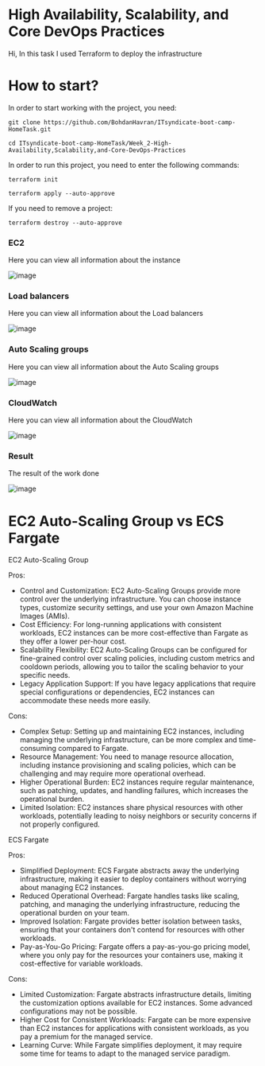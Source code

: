 # High Availability, Scalability, and Core DevOps Practices

Hi, In this task I used Terraform to deploy the infrastructure
  
# How to start?

In order to start working with the project, you need:
```
git clone https://github.com/BohdanHavran/ITsyndicate-boot-camp-HomeTask.git
```
```
cd ITsyndicate-boot-camp-HomeTask/Week_2-High-Availability,Scalability,and-Core-DevOps-Practices
```
In order to run this project, you need to enter the following commands:
```
terraform init
```
```
terraform apply --auto-approve
```
If you need to remove a project:
```
terraform destroy --auto-approve
```
### EC2
Here you can view all information about the instance

![image](https://github.com/BohdanHavran/ITsyndicate-boot-camp-HomeTask/assets/7732624/7553c8cc-cd94-4611-a370-c1287db2cda9)

### Load balancers
Here you can view all information about the Load balancers

![image](https://github.com/BohdanHavran/ITsyndicate-boot-camp-HomeTask/assets/7732624/53472063-8629-40d5-88d3-de648a7e0463)

### Auto Scaling groups
Here you can view all information about the Auto Scaling groups

![image](https://github.com/BohdanHavran/ITsyndicate-boot-camp-HomeTask/assets/7732624/ffa75ed4-90dc-4d4b-88de-5f0bd3300b08)

### CloudWatch
Here you can view all information about the CloudWatch

![image](https://github.com/BohdanHavran/ITsyndicate-boot-camp-HomeTask/assets/7732624/7ca2bc2c-5f1e-4903-a789-d67abf18594a)

### Result
The result of the work done

![image](https://github.com/BohdanHavran/ITsyndicate-boot-camp-HomeTask/assets/7732624/15a9db6b-d3a0-4e6e-b79c-0e1c06822b84)

# EC2 Auto-Scaling Group vs ECS Fargate

EC2 Auto-Scaling Group

Pros:
- Control and Customization: EC2 Auto-Scaling Groups provide more control over the underlying infrastructure. You can choose instance types, customize security settings, and use your own Amazon Machine Images (AMIs).
- Cost Efficiency: For long-running applications with consistent workloads, EC2 instances can be more cost-effective than Fargate as they offer a lower per-hour cost.
- Scalability Flexibility: EC2 Auto-Scaling Groups can be configured for fine-grained control over scaling policies, including custom metrics and cooldown periods, allowing you to tailor the scaling behavior to your specific needs.
- Legacy Application Support: If you have legacy applications that require special configurations or dependencies, EC2 instances can accommodate these needs more easily.
  
Cons:
- Complex Setup: Setting up and maintaining EC2 instances, including managing the underlying infrastructure, can be more complex and time-consuming compared to Fargate.
- Resource Management: You need to manage resource allocation, including instance provisioning and scaling policies, which can be challenging and may require more operational overhead.
- Higher Operational Burden: EC2 instances require regular maintenance, such as patching, updates, and handling failures, which increases the operational burden.
- Limited Isolation: EC2 instances share physical resources with other workloads, potentially leading to noisy neighbors or security concerns if not properly configured.

ECS Fargate

Pros:
- Simplified Deployment: ECS Fargate abstracts away the underlying infrastructure, making it easier to deploy containers without worrying about managing EC2 instances.
- Reduced Operational Overhead: Fargate handles tasks like scaling, patching, and managing the underlying infrastructure, reducing the operational burden on your team.
- Improved Isolation: Fargate provides better isolation between tasks, ensuring that your containers don't contend for resources with other workloads.
- Pay-as-You-Go Pricing: Fargate offers a pay-as-you-go pricing model, where you only pay for the resources your containers use, making it cost-effective for variable workloads.

Cons:
- Limited Customization: Fargate abstracts infrastructure details, limiting the customization options available for EC2 instances. Some advanced configurations may not be possible.
- Higher Cost for Consistent Workloads: Fargate can be more expensive than EC2 instances for applications with consistent workloads, as you pay a premium for the managed service.
- Learning Curve: While Fargate simplifies deployment, it may require some time for teams to adapt to the managed service paradigm.
